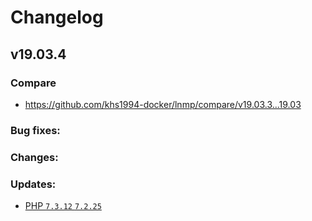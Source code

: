 # Changelog

## v19.03.4

### Compare

* https://github.com/khs1994-docker/lnmp/compare/v19.03.3...19.03

### Bug fixes:

### Changes:

### Updates:

* [PHP `7.3.12` `7.2.25`](https://www.php.net/ChangeLog-7.php#7.3.12)
